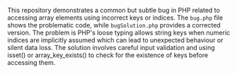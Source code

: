 This repository demonstrates a common but subtle bug in PHP related to accessing array elements using incorrect keys or indices.  The `bug.php` file shows the problematic code, while `bugSolution.php` provides a corrected version.  The problem is PHP's loose typing allows string keys when numeric indices are implicitly assumed which can lead to unexpected behaviour or silent data loss.  The solution involves careful input validation and using isset() or array_key_exists() to check for the existence of keys before accessing them.